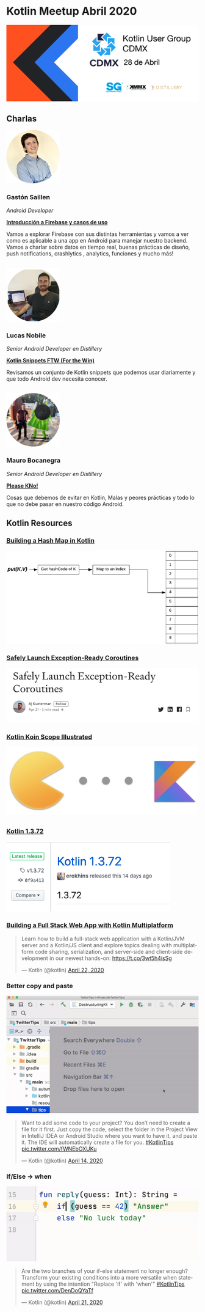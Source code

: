 # Kotlin Meetup Abril 2020

![Kotlin Meetup Banner](https://raw.githubusercontent.com/KotlinCDMX/meetup/master/Abril2020/resources/KUGCDMXBANNER.png)

## Charlas 

<img src="https://raw.githubusercontent.com/KotlinCDMX/meetup/master/Abril2020/resources/gaston.png" width="140" height="140">

### Gastón Saillen
_Android Developer_

[**Introducción a Firebase y casos de uso**]()

Vamos a explorar Firebase con sus distintas herramientas y vamos a ver como es aplicable a una app en Android para manejar nuestro backend. Vamos a charlar sobre datos en tiempo real, buenas prácticas de diseño, push notifications, crashlytics , analytics, funciones y mucho más!

##

<img src="https://raw.githubusercontent.com/KotlinCDMX/meetup/master/Abril2020/resources/lucas.png" width="140" height="140">

### Lucas Nobile
_Senior Android Developer en Distillery_

[**Kotlin Snippets FTW (For the Win)**]()

Revisamos un conjunto de Kotlin snippets que podemos usar diariamente y que todo Android dev necesita conocer.

##

<img src="https://raw.githubusercontent.com/KotlinCDMX/meetup/master/Abril2020/resources/mauro.png" width="140" height="140">

### Mauro Bocanegra
_Senior Android Developer en Distillery_

[**Please KNo!**]()

Cosas que debemos de evitar en Kotlin, Malas y peores prácticas y todo lo que no debe pasar en nuestro código Android.

## Kotlin Resources

### [Building a Hash Map in Kotlin](https://medium.com/swlh/building-a-hash-map-in-kotlin-73c9b23d19ba)

![[Building a Hash Map in Kotlin](https://medium.com/swlh/building-a-hash-map-in-kotlin-73c9b23d19ba)](resources/kt_hashmap.png)

### [Safely Launch Exception-Ready Coroutines](https://medium.com/swlh/safely-launch-exception-ready-coroutines-31804de77993)

![[Safely Launch Exception-Ready Coroutines](https://medium.com/swlh/safely-launch-exception-ready-coroutines-31804de77993)](resources/safelycoroutines.png)

### [Kotlin Koin Scope Illustrated](https://medium.com/@elye.project/kotlin-koin-scope-illustrated-3bfa6c7ae98)

![[Kotlin Koin Scope Illustrated](https://medium.com/@elye.project/kotlin-koin-scope-illustrated-3bfa6c7ae98)](resources/koin_scope.jpg)

##

### [Kotlin 1.3.72](https://github.com/JetBrains/kotlin/releases/tag/v1.3.72) 

![Kotlin 1.3.72](resources/kotlin1_3_72.png)

### [Building a Full Stack Web App with Kotlin Multiplatform](https://play.kotlinlang.org/hands-on/Full%20Stack%20Web%20App%20with%20Kotlin%20Multiplatform/01_Introduction?utm_source=kotlin&utm_medium=twitter&utm_campaign=April_22)

<blockquote class="twitter-tweet"><p lang="en" dir="ltr">Learn how to build a full-stack web application with a Kotlin/JVM server and a Kotlin/JS client and explore topics dealing with multiplatform code sharing, serialization, and server-side and client-side development in our newest hands-on: <a href="https://t.co/3wt5h4isSg">https://t.co/3wt5h4isSg</a></p>&mdash; Kotlin (@kotlin) <a href="https://twitter.com/kotlin/status/1252886862424952832?ref_src=twsrc%5Etfw">April 22, 2020</a></blockquote> <script async src="https://platform.twitter.com/widgets.js" charset="utf-8"></script>

### Better copy and paste

![copy and paste](resources/copyandpaste.gif)

<blockquote class="twitter-tweet"><p lang="en" dir="ltr">Want to add some code to your project? You don’t need to create a file for it first. Just copy the code, select the folder in the Project View in IntelliJ IDEA or Android Studio where you want to have it, and paste it. The IDE will automatically create a file for you. <a href="https://twitter.com/hashtag/KotlinTips?src=hash&amp;ref_src=twsrc%5Etfw">#KotlinTips</a> <a href="https://t.co/fWNEbOXUKu">pic.twitter.com/fWNEbOXUKu</a></p>&mdash; Kotlin (@kotlin) <a href="https://twitter.com/kotlin/status/1249993403292618754?ref_src=twsrc%5Etfw">April 14, 2020</a></blockquote> <script async src="https://platform.twitter.com/widgets.js" charset="utf-8"></script>

### If/Else -> when

![If/Else](resources/convertifelsetowhen.gif)

<blockquote class="twitter-tweet"><p lang="en" dir="ltr">Are the two branches of your if-else statement no longer enough? Transform your existing conditions into a more versatile when statement by using the intention &quot;Replace &#39;if&#39; with &#39;when&#39;&quot; <a href="https://twitter.com/hashtag/KotlinTips?src=hash&amp;ref_src=twsrc%5Etfw">#KotlinTips</a> <a href="https://t.co/DenDoQYaTf">pic.twitter.com/DenDoQYaTf</a></p>&mdash; Kotlin (@kotlin) <a href="https://twitter.com/kotlin/status/1252530100798722049?ref_src=twsrc%5Etfw">April 21, 2020</a></blockquote> <script async src="https://platform.twitter.com/widgets.js" charset="utf-8"></script>
